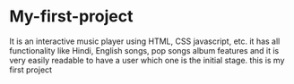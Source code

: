 # My-first-project
It is an interactive music player using HTML, CSS javascript, etc. it has all functionality like Hindi, English songs, pop songs album features and it is very easily readable to have a user which one is the initial stage. this is my first project
